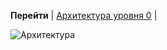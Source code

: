 **Перейти** | [Архитектура уровня 0](/docs/Romashka.doc.lvl_0_Tech_Architecture) |

![Архитектура](@context/Romashka.Clusters.Test)
